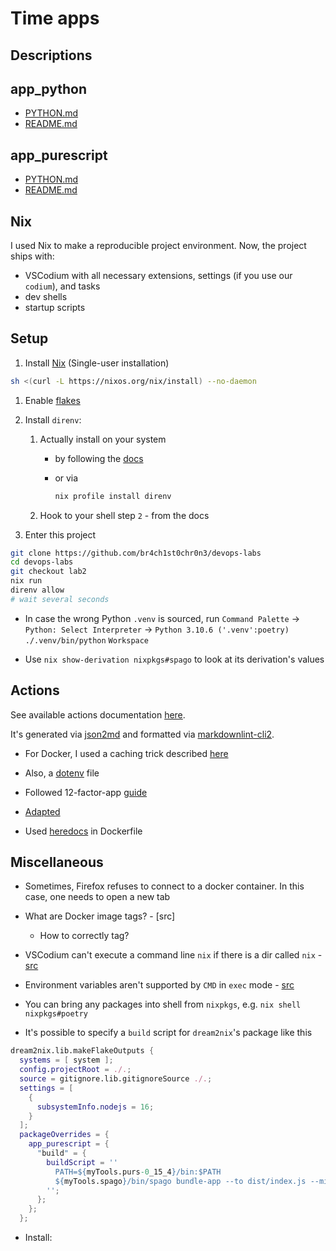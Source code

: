 # Time apps

## Descriptions

## app_python

- [PYTHON.md](./app_python/PYTHON.md)
- [README.md](./app_python/README.md)

## app_purescript

- [PYTHON.md](./app_purescript/PURESCRIPT.md)
- [README.md](./app_purescript/README.md)

## Nix

I used Nix to make a reproducible project environment. Now, the project ships with:

- VSCodium with all necessary extensions, settings (if you use our `codium`), and tasks
- dev shells
- startup scripts

## Setup

1. Install [Nix](https://nixos.org/download.html) (Single-user installation)

  ```sh
  sh <(curl -L https://nixos.org/nix/install) --no-daemon
  ```

1. Enable [flakes](https://nixos.wiki/wiki/Flakes#Permanent)

1. Install `direnv`:
      1. Actually install on your system
         - by following the [docs](https://direnv.net/#basic-installation)
         - or via

           ```sh
           nix profile install direnv
           ```

      1. Hook to your shell step `2` - from the docs

1. Enter this project

```sh
git clone https://github.com/br4ch1st0chr0n3/devops-labs
cd devops-labs
git checkout lab2
nix run
direnv allow
# wait several seconds

```

- In case the wrong Python `.venv` is sourced, run `Command Palette` -> `Python: Select Interpreter` -> `Python 3.10.6 ('.venv':poetry) ./.venv/bin/python` `Workspace`

- Use `nix show-derivation nixpkgs#spago` to look at its derivation's values

## Actions

See available actions documentation [here](./README/docs.md).

It's generated via [json2md](https://github.com/IonicaBizau/json2md) and formatted via [markdownlint-cli2](https://github.com/DavidAnson/markdownlint-cli2).

<!-- TODO created local configuration https://python-poetry.org/docs/configuration/ -->

- For Docker, I used a caching trick described [here](https://fastapi.tiangolo.com/deployment/docker/#docker-cache)

- Also, a [dotenv](https://hexdocs.pm/dotenvy/dotenv-file-format.html) file

- Followed 12-factor-app [guide](https://12factor.net/dev-prod-parity)

- [Adapted](https://github.com/svx/poetry-fastapi-docker)

- Used [heredocs](https://www.docker.com/blog/introduction-to-heredocs-in-dockerfiles/) in Dockerfile

## Miscellaneous

- Sometimes, Firefox refuses to connect to a docker container. In this case, one needs to open a new tab

- What are Docker image tags? - [src]
  - How to correctly tag?

- VSCodium can't execute a command line `nix` if there is a dir called `nix` - [src](https://github.com/OmniSharp/omnisharp-vscode/pull/3372#issuecomment-546447471)

- Environment variables aren't supported by `CMD` in `exec` mode - [src](https://docs.docker.com/engine/reference/builder/#cmd)

- You can bring any packages into shell from `nixpkgs`, e.g. `nix shell nixpkgs#poetry`

- It's possible to specify a `build` script for `dream2nix`'s package like this

```nix
dream2nix.lib.makeFlakeOutputs {
  systems = [ system ];
  config.projectRoot = ./.;
  source = gitignore.lib.gitignoreSource ./.;
  settings = [
    {
      subsystemInfo.nodejs = 16;
    }
  ];
  packageOverrides = {
    app_purescript = {
      "build" = {
        buildScript = ''
          PATH=${myTools.purs-0_15_4}/bin:$PATH
          ${myTools.spago}/bin/spago bundle-app --to dist/index.js --minify
        '';
      };
    };
  };
```

<!-- TODO cache to cachix during build -->

- Install:

<!-- TODO how to get size of a project in terms of its nix store part? -->
<!-- 
TODO add command to remove dangling images
https://docs.docker.com/engine/reference/commandline/images/#show-untagged-images-dangling
 
 
 -->

<!-- 
TODO add docker lock
https://github.com/safe-waters/docker-lock -->

 <!-- 
 TODO add task for spago2nix
 TODO build with spago -->

<!-- TODO rename commands to start with app_name -->

<!-- TODO 

1. Build project
   1. this creates devshells.env file in each dir
   2. When enter the dir, direnv sources this file
2. When need a devshell, run its command (sourced above)
   1. This will bring its set of deps into shell
3. We can build such devshells.envs
   1. project-wise
   2. module-wise

-->
<!-- TODO disable automatic numeration markdown -->

<!-- TODO 

add tasks
toggle paths
push to github
lint
push to docker hub

 -->

 <!-- TODO
 document commands
  -->